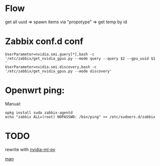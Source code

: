 # Flow

get all uuid => spawn items via "propotype" => get temp by id

# Zabbix conf.d conf

```
UserParameter=nvidia.smi.guery[*],bash -c '/etc/zabbix/get_nvidia_gpus.py --mode query --query $2 --gpu_uuid $1 '
UserParameter=nvidia.smi.discovery,bash -c '/etc/zabbix/get_nvidia_gpus.py --mode discovery'
```

# Openwrt ping:
Manual:
```
opkg install sudo zabbix-agentd
echo "zabbix ALL=(root) NOPASSWD: /bin/ping" >> /etc/sudoers.d/zabbix
```

# TODO

rewrite with
[nvidia-ml-py](https://pypi.python.org/pypi/nvidia-ml-py/)

[man](https://pythonhosted.org/nvidia-ml-py/)
